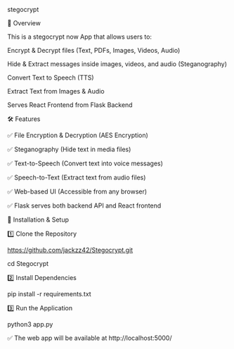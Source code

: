 stegocrypt

🚀 Overview

This is a stegocrypt now App that allows users to:

Encrypt & Decrypt files (Text, PDFs, Images, Videos, Audio)

Hide & Extract messages inside images, videos, and audio (Steganography)

Convert Text to Speech (TTS)

Extract Text from Images & Audio

Serves React Frontend from Flask Backend


🛠️ Features

✅ File Encryption & Decryption (AES Encryption)

✅ Steganography (Hide text in media files)

✅ Text-to-Speech (Convert text into voice messages)

✅ Speech-to-Text (Extract text from audio files)

✅ Web-based UI (Accessible from any browser)

✅ Flask serves both backend API and React frontend


🔧 Installation & Setup

1️⃣ Clone the Repository


https://github.com/jackzz42/Stegocrypt.git


cd Stegocrypt 

2️⃣ Install Dependencies

pip install -r requirements.txt


3️⃣ Run the Application

python3 app.py

✅ The web app will be available at http://localhost:5000/
